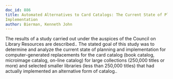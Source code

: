 ```yaml
---
doc_id: 886
title: Automated Alternatives to Card Catalogs: The Current State of Planning and
Implementation
author: Bierman, Kenneth John
---
```


The results of a study carried out under the auspices of the Council on 
Library Resources are described.. The stated goal of this study was to 
determine and analyze the current state of planning and implementation for 
computer-generated replacements for the card catalog (book catalog, microimage
catalog, on-line catalog) for large collections (250,000 titles or more) and
selected smaller libraries (less than 250,000 titles) that had actually
implemented an alternative form of catalog..